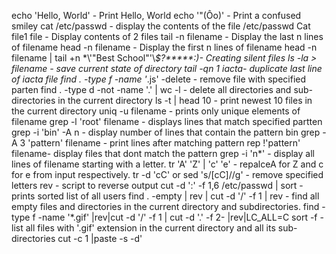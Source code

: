echo 'Hello, World' - Print Hello, World
echo '"(Ôo)' -  Print a confused smiley
cat /etc/passwd - display the contents of the file /etc/passwd
Cat file1 file - Display contents of 2 files
tail -n filename - Display the last n lines of filename 
head -n filename - Display the first n lines of filename
head -n filename | tail +n
\*\\'"Best School"\'\\*$\?\*\*\*\*\*:)- Creating silent files 
ls -la > filename - save current state of directory
tail -qn 1 iacta- duplicate last line of iacta file
find . -type f -name '*.js' -delete - remove file with specified parten
find . -type d -not -name '.' | wc -l - delete all directories and sub-directories in the current directory
ls -t | head 10 - print newest 10 files  in the current directory
uniq -u filename - prints only unique elements of filename
grep -l 'root' filename - displays lines that match specified partten
grep -i 'bin' -A n - display number of lines that contain the pattern bin
grep -A 3 'pattern'  filename - print lines after matching pattern
rep !'pattern' filename- display files that dont match the pattern
grep -i 'n*' - display all lines of filename starting with a letter.
tr 'A' 'Z' | 'c' 'e' - repalceA for Z and c for e from input respectively.
tr -d 'cC' or sed 's/[cC]//g' - remove specified letters
rev - script to reverse output
cut -d ':' -f 1,6 /etc/passwd | sort - prints sorted list of all users
find . -empty | rev | cut -d '/' -f 1 | rev - find all empty files and directories in the current directory and subdirectories.
find -type f -name '*.gif' |rev|cut -d '/' -f 1 | cut -d '.' -f 2- |rev|LC_ALL=C sort -f - list all files with '.gif' extension in the current directory and all its sub-directories
cut -c 1 |paste -s -d'
